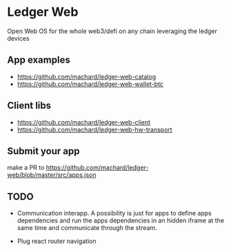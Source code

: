 # Ledger Web

Open Web OS for the whole web3/defi on any chain leveraging the ledger devices

## App examples

- https://github.com/machard/ledger-web-catalog
- https://github.com/machard/ledger-web-wallet-btc

## Client libs

- https://github.com/machard/ledger-web-client
- https://github.com/machard/ledger-web-hw-transport

## Submit your app

make a PR to https://github.com/machard/ledger-web/blob/master/src/apps.json

## TODO

- Communication interapp. A possibility is just for apps to define apps dependencies and run the apps dependencies in an hidden iframe at the same time and communicate through the stream.

- Plug react router navigation